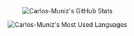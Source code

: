 <p align="center"> <img src="https://github-readme-stats.vercel.app/api?username=Carlos-Muniz&show_icons=true&theme=merko" alt="Carlos-Muniz's GitHub Stats" />
<p align="center"> <img src="https://github-readme-stats.vercel.app/api/top-langs/?username=Carlos-Muniz&show_private=false&hide=jupyter+notebook&theme=merko" alt="Carlos-Muniz's Most Used Languages" />
